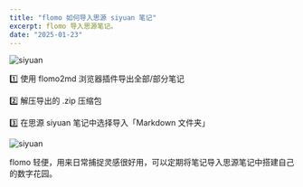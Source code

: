 ```yaml
---
title: "flomo 如何导入思源 siyuan 笔记"
excerpt: flomo 导入思源笔记。
date: "2025-01-23"
---
```


![siyuan](https://jiangzilong-image.oss-cn-beijing.aliyuncs.com/uPic/siyuan2.png)

1️⃣ 使用 flomo2md 浏览器插件导出全部/部分笔记

2️⃣ 解压导出的 .zip 压缩包

3️⃣ 在思源 siyuan 笔记中选择导入「Markdown 文件夹」

![siyuan](https://jiangzilong-image.oss-cn-beijing.aliyuncs.com/uPic/siyuan.png)

flomo 轻便，用来日常捕捉灵感很好用，可以定期将笔记导入思源笔记中搭建自己的数字花园。